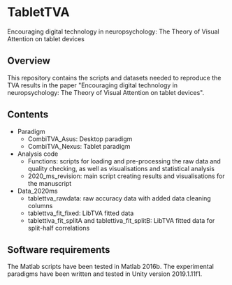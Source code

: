 # TabletTVA
Encouraging digital technology in neuropsychology: The Theory of Visual Attention on tablet devices

## Overview
This repository contains the scripts and datasets needed to reproduce the TVA results in the paper "Encouraging digital technology in neuropsychology: The Theory of Visual Attention on tablet devices". 

## Contents
* Paradigm
  * CombiTVA_Asus:  Desktop paradigm
  * CombiTVA_Nexus: Tablet paradigm
* Analysis code
  * Functions: scripts for loading and pre-processing the raw data and quality checking, as well as visualisations and statistical analysis
  * 2020_ms_revision: main script creating results and visualisations for the manuscript
* Data_2020ms
  * tablettva_rawdata: raw accuracy data with added data cleaning columns 
  * tablettva_fit_fixed: LibTVA fitted data
  * tablettiva_fit_splitA and tablettiva_fit_splitB: LibTVA fitted data for split-half correlations

## Software requirements
The Matlab scripts have been tested in Matlab 2016b. 
The experimental paradigms have been written and tested in Unity version 2019.1.11f1. 
